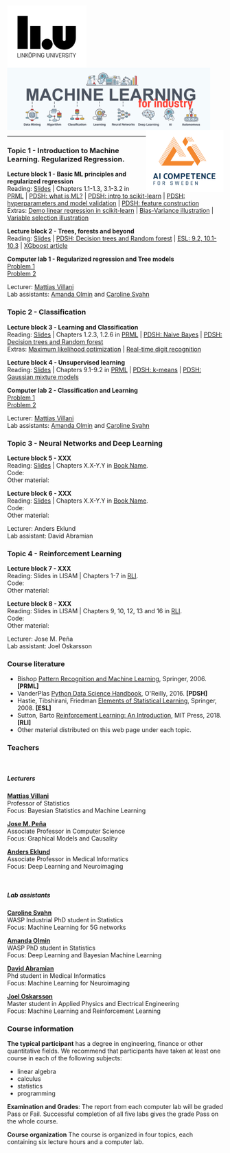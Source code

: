 <!-- font: frutiger -->

<img src="./Images/LiU_secondary_1_black.png" alt="LiU logo" align="left" height="145"/><img src="./Images/MachineLearning.jpg" alt="Course logo" align="middle" height="145"/><img src="./Images/LogoAICompetence.png" alt="AI Sweden logo" align="right" height="145"/>

---


### Topic 1 - Introduction to Machine Learning. Regularized Regression.

**Lecture block 1 - Basic ML principles and regularized regression** \
Reading: [Slides](/Slides/L1IntroRegression.pdf) | Chapters 1.1-1.3, 3.1-3.2 in [PRML](https://www.microsoft.com/en-us/research/uploads/prod/2006/01/Bishop-Pattern-Recognition-and-Machine-Learning-2006.pdf) | [PDSH: what is ML?](https://jakevdp.github.io/PythonDataScienceHandbook/05.01-what-is-machine-learning.html) | [PDSH: intro to scikit-learn](https://jakevdp.github.io/PythonDataScienceHandbook/05.02-introducing-scikit-learn.html) | [PDSH: hyperparameters and model validation](https://jakevdp.github.io/PythonDataScienceHandbook/05.03-hyperparameters-and-model-validation.html) | [PDSH: feature construction](https://colab.research.google.com/github/jakevdp/PythonDataScienceHandbook/blob/master/notebooks/05.04-Feature-Engineering.ipynb)\
Extras: [Demo linear regression in scikit-learn](./Extras/DemoLinReg.ipynb) | [Bias-Variance illustration](./Extras/BiasVarianceIllustration.ipynb) | [Variable selection illustration](./Extras/VariableSelection.ipynb)

**Lecture block 2 - Trees, forests and beyond** \
Reading: [Slides](/Slides/L2RegTrees.pdf) | [PDSH: Decision trees and Random forest](https://colab.research.google.com/github/jakevdp/PythonDataScienceHandbook/blob/master/notebooks/05.08-Random-Forests.ipynb) | [ESL: 9.2, 10.1-10.3](https://web.stanford.edu/~hastie/Papers/ESLII.pdf) | [XGboost article](http://cinslab.com/wp-content/uploads/2019/06/Ke-Wang-XGBoost-A-Scalable-Tree-Boosting-System.pdf)

**Computer lab 1 - Regularized regression and Tree models**\
[Problem 1](./Labs/Lab1a.ipynb)\
[Problem 2](./Labs/Lab1b.ipynb)

Lecturer: [Mattias Villani](https://mattiasvillani.com) \
Lab assistants: [Amanda Olmin](https://liu.se/en/employee/amaol67) and [Caroline Svahn](https://liu.se/medarbetare/carsv14)

### Topic 2 - Classification

**Lecture block 3 - Learning and Classification** \
Reading: [Slides](/Slides/L3Classification.pdf) | Chapters 1.2.3, 1.2.6 in [PRML](https://www.microsoft.com/en-us/research/uploads/prod/2006/01/Bishop-Pattern-Recognition-and-Machine-Learning-2006.pdf) | [PDSH: Naive Bayes](https://jakevdp.github.io/PythonDataScienceHandbook/05.05-naive-bayes.html) | [PDSH: Decision trees and Random forest](https://colab.research.google.com/github/jakevdp/PythonDataScienceHandbook/blob/master/notebooks/05.08-Random-Forests.ipynb) \
Extras: [Maximum likelihood optimization](./Extras/MLEbyOptimization.ipynb) | [Real-time digit recognition](https://www.reddit.com/r/dataisbeautiful/comments/dpnmnz/oc_recognizing_handwritten_digits_as_they_are/)

**Lecture block 4 - Unsupervised learning** \
Reading: [Slides](/Slides/L4Unsupervised.pdf) | Chapters 9.1-9.2 in [PRML](https://www.microsoft.com/en-us/research/uploads/prod/2006/01/Bishop-Pattern-Recognition-and-Machine-Learning-2006.pdf) | [PDSH: k-means](https://colab.research.google.com/github/jakevdp/PythonDataScienceHandbook/blob/master/notebooks/05.11-K-Means.ipynb) | [PDSH: Gaussian mixture models](https://colab.research.google.com/github/jakevdp/PythonDataScienceHandbook/blob/master/notebooks/05.12-Gaussian-Mixtures.ipynb)

**Computer lab 2 - Classification and Learning**\
[Problem 1](./Labs/Lab2a.ipynb)\
[Problem 2](./Labs/Lab2b.ipynb)

Lecturer:  [Mattias Villani](https://mattiasvillani.com) \
Lab assistants: [Amanda Olmin](https://liu.se/en/employee/amaol67) and [Caroline Svahn](https://liu.se/medarbetare/carsv14)


### Topic 3 - Neural Networks and Deep Learning

**Lecture block 5 - XXX** \
Reading: [Slides](SLIDES) | Chapters X.X-Y.Y in [Book Name](book). \
Code: \
Other material:

**Lecture block 6 - XXX** \
Reading: [Slides](SLIDES) | Chapters X.X-Y.Y in [Book Name](book). \
Code: \
Other material:

Lecturer: Anders Eklund \
Lab assistant: David Abramian


### Topic 4 - Reinforcement Learning

**Lecture block 7 - XXX** \
Reading: Slides in LISAM | Chapters 1-7 in [RLI](http://incompleteideas.net/book/the-book.html). \
Code: \
Other material:

**Lecture block 8 - XXX** \
Reading: Slides in LISAM | Chapters 9, 10, 12, 13 and 16 in [RLI](http://incompleteideas.net/book/the-book.html). \
Code: \
Other material:

Lecturer: Jose M. Peña \
Lab assistant: Joel Oskarsson


### Course literature

  * Bishop [Pattern Recognition and Machine Learning](https://www.microsoft.com/en-us/research/uploads/prod/2006/01/Bishop-Pattern-Recognition-and-Machine-Learning-2006.pdf), Springer, 2006. **[PRML]**
  * VanderPlas [Python Data Science Handbook](https://jakevdp.github.io/PythonDataScienceHandbook/), O'Reilly, 2016. **[PDSH]**
  * Hastie, Tibshirani, Friedman [Elements of Statistical Learning](https://web.stanford.edu/~hastie/Papers/ESLII.pdf), Springer, 2008. **[ESL]**
  * Sutton, Barto [Reinforcement Learning: An Introduction](http://incompleteideas.net/book/the-book.html), MIT Press, 2018. **[RLI]**
  * Other material distributed on this web page under each topic.


### Teachers
<br>

##### **Lecturers**
[**Mattias Villani**](https://www.mattiasvillani.com/) \
Professor of Statistics \
Focus: Bayesian Statistics and Machine Learning

[**Jose M. Peña**](https://www.ida.liu.se/~jospe50/) \
Associate Professor in Computer Science \
Focus: Graphical Models and Causality

[**Anders Eklund**](https://liu.se/en/employee/andek67) \
Associate Professor in Medical Informatics \
Focus: Deep Learning and Neuroimaging

<br>

##### **Lab assistants**

[**Caroline Svahn**](https://liu.se/medarbetare/carsv14) \
WASP Industrial PhD student in Statistics \
Focus: Machine Learning for 5G networks

[**Amanda Olmin**](https://liu.se/en/employee/amaol67) \
WASP PhD student in Statistics \
Focus: Deep Learning and Bayesian Machine Learning

[**David Abramian**](https://liu.se/en/employee/davab27) \
Phd student in Medical Informatics \
Focus: Machine Learning for Neuroimaging

[**Joel Oskarsson**](https://se.linkedin.com/in/joel-oskarsson) \
Master student in Applied Physics and Electrical Engineering\
Focus: Machine Learning and Reinforcement Learning


### Course information
**The typical participant** has a degree in engineering, finance or other quantitative fields. We recommend that participants have taken at least one course in each of the following subjects:

* linear algebra
* calculus
* statistics
* programming

**Examination and Grades**: The report from each computer lab will be graded Pass or Fail. Successful completion of all five labs gives the grade Pass on the whole course.

**Course organization**
The course is organized in four topics, each containing six lecture hours and a computer lab.
